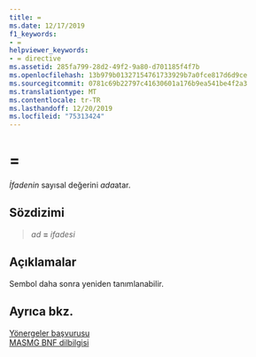```yaml
---
title: =
ms.date: 12/17/2019
f1_keywords:
- =
helpviewer_keywords:
- = directive
ms.assetid: 285fa799-28d2-49f2-9a80-d701185f4f7b
ms.openlocfilehash: 13b979b01327154761733929b7a0fce817d6d9ce
ms.sourcegitcommit: 0781c69b22797c41630601a176b9ea541be4f2a3
ms.translationtype: MT
ms.contentlocale: tr-TR
ms.lasthandoff: 12/20/2019
ms.locfileid: "75313424"
---
```

# <a name=""></a>=

*İfadenin* sayısal değerini *ada*atar.

## <a name="syntax"></a>Sözdizimi

> *ad* **=** *ifadesi*

## <a name="remarks"></a>Açıklamalar

Sembol daha sonra yeniden tanımlanabilir.

## <a name="see-also"></a>Ayrıca bkz.

[Yönergeler başvurusu](directives-reference.md)\
[MASMG BNF dilbilgisi](masm-bnf-grammar.md)
